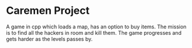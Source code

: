 # Caremen Project

A game in cpp which loads a map, has an option to buy items. The mission is to find all the hackers in room and kill them. The game progresses and gets harder as the levels passes by.
